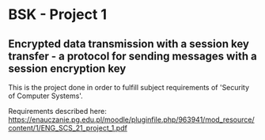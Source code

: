 # BSK - Project 1
## Encrypted data transmission with a session key transfer - a protocol for sending messages with a session encryption key

This is the project done in order to fulfill subject requirements of 'Security of Computer Systems'.

Requirements described here: https://enauczanie.pg.edu.pl/moodle/pluginfile.php/963941/mod_resource/content/1/ENG_SCS_21_project_1.pdf
